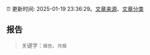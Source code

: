 :alarm_clock: 更新时间: 2025-01-19 23:36:29。[文章来源](/README.md)、[文章分类](/TAGS.md)

## 报告


> 关键字：`报告`、`月报`



